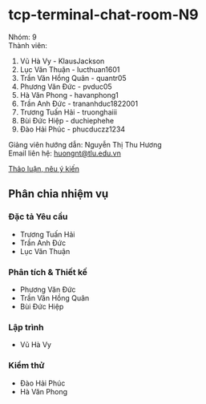 # tcp-terminal-chat-room-N9

Nhóm: 9 <br>
Thành viên:

1. Vũ Hà Vy - KlausJackson
2. Lục Văn Thuận - lucthuan1601
3. Trần Văn Hồng Quân - quantr05
4. Phương Văn Đức - pvduc05
5. Hà Văn Phong - havanphong1
6. Trần Anh Đức - trananhduc1822001
7. Trương Tuấn Hải - truonghaiii
8. Bùi Đức Hiệp - duchiephehe
9. Đào Hải Phúc - phucduczz1234

Giảng viên hướng dẫn: Nguyễn Thị Thu Hương <br>
Email liên hệ: [huongnt@tlu.edu.vn](mailto:huongnt@tlu.edu.vn)

[Thảo luận, nêu ý kiến](https://github.com/KlausJackson/tcp-terminal-chat-room-N9/discussions/1)

## Phân chia nhiệm vụ

### Đặc tả Yêu cầu

- Trương Tuấn Hải
- Trần Anh Đức
- Lục Văn Thuận

### Phân tích & Thiết kế

- Phương Văn Đức
- Trần Văn Hồng Quân
- Bùi Đức Hiệp

### Lập trình

- Vũ Hà Vy

### Kiểm thử

- Đào Hải Phúc
- Hà Văn Phong
